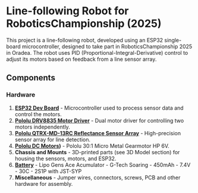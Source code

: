# Line-following Robot for RoboticsChampionship (2025)

This project is a line-following robot, developed using an ESP32 single-board microcontroller, designed to take part in RoboticsChampionship 2025 in Oradea. The robot uses PID (Proportional-Integral-Derivative) control to adjust its motors based on feedback from a line sensor array.

## Components

### Hardware
1. **[ESP32 Dev Board](https://www.optimusdigital.ro/en/esp32-boards/12933-plusivo-esp32-and-ble-compatible-wireless-development-board.html?search_query=esp32&results=38)** - Microcontroller used to process sensor data and control the motors.
2. **[Pololu DRV8835 Motor Driver](https://www.pololu.com/product/2135)** - Dual motor driver for controlling two motors independently.
3. **[Pololu QTRX-MD-13RC Reflectance Sensor Array](https://www.pololu.com/product/4353)** - High-precision sensor array for line detection.
4. **[Pololu DC Motors](https://www.pololu.com/product/3062))** - Pololu 30:1 Micro Metal Gearmotor HP 6V.
5. **Chassis and Mounts** - 3D-printed parts (see 3D Model section) for housing the sensors, motors, and ESP32.
6. **[Battery](https://hpi-racing.ro/li-po-2s-74v/acumulator-lipo-gens-ace-g-tech-soaring-450mah-74v-30c-2s1p-cu-jst-syp.html)** - Lipo Gens Ace Acumulator - G-Tech Soaring - 450mAh - 7.4V - 30C - 2S1P with JST-SYP
7. **Miscellaneous** - Jumper wires, connectors, screws, PCB and other hardware for assembly.
